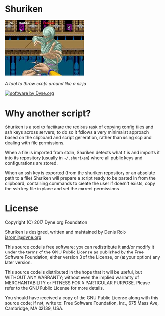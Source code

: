 # Shuriken

<img src="shuriken_shinobi.jpg" alt="shinobi nostalgia" title="shinobi nostalgia">

*A tool to throw confs around like a ninja*

[![software by Dyne.org](https://www.dyne.org/wp-content/uploads/2015/12/software_by_dyne.png)](http://www.dyne.org)

# Why another script?

Shuriken is a tool to facilitate the tedious task of copying config files and ssh keys across servers; to do so it follows a very minimalist approach based on the clipboard and script generation, rather than using scp and dealing with file permissions.

When a file is imported from stdin, Shuriken detects what it is and imports it into its repository (usually in `~/.shuriken`) where all public keys and configurations are stored.

When an ssh key is exported (from the shuriken repository or an absolute path to a file) Shuriken will prepare a script ready to be pasted in from the clipboard, containing commands to create the user if doesn't exists, copy the ssh key file in place and set the correct permissions.

# License

Copyright (C) 2017 Dyne.org Foundation

Shuriken is designed, written and maintained by Denis Roio <jaromil@dyne.org>

This source code is free software; you can redistribute it and/or
modify it under the terms of the GNU Public License as published by
the Free Software Foundation; either version 3 of the License, or
(at your option) any later version.

This source code is distributed in the hope that it will be useful,
but WITHOUT ANY WARRANTY; without even the implied warranty of
MERCHANTABILITY or FITNESS FOR A PARTICULAR PURPOSE.  Please refer
to the GNU Public License for more details.

You should have received a copy of the GNU Public License along with
this source code; if not, write to: Free Software Foundation, Inc.,
675 Mass Ave, Cambridge, MA 02139, USA.
